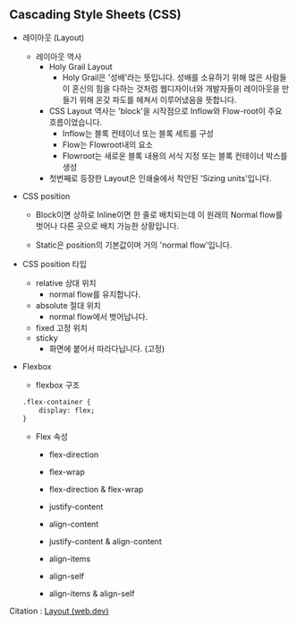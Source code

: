 ## Cascading Style Sheets (CSS)

* 레이아웃 (Layout)

  * 레이아웃 역사
    * Holy Grail Layout
      * Holy Grail은 '성배'라는 뜻입니다. 성배를 소유하기 위해 많은 사람들이 혼신의 힘을 다하는 것처럼 웹디자이너와 개발자들이 레이아웃을 만들기 위해 온갖 파도를 헤쳐서 이루어냈음을 뜻합니다.
    * CSS Layout 역사는 'block'을 시작점으로 Inflow와 Flow-root이 주요 흐름이었습니다.
      * Inflow는 블록 컨테이너 또는 블록 세트를 구성
      * Flow는 Flowroot내의 요소 
      * Flowroot는 새로운 블록 내용의 서식 지정 또는 블록 컨테이너 박스를 생성 
    * 첫번째로 등장한 Layout은 인쇄술에서 착안된 'Sizing units'입니다. 

  

* CSS position

  * Block이면 상하로 Inline이면 한 줄로 배치되는데 이 원래의 Normal flow를 벗어나 다른 곳으로 배치 가능한 상황입니다. 

  * Static은 position의 기본값이며 거의 'normal flow'입니다.

    

* CSS position 타입

  * relative 상대 위치
    * normal flow를 유지합니다.
  * absolute 절대 위치
    * normal flow에서 벗어납니다.
  * fixed 고정 위치
  * sticky 
    * 화면에 붙어서 따라다닙니다. (고정)



* Flexbox

  *  flexbox 구조

    ```html
    .flex-container {
    	display: flex;
    }
    ```

  
  * Flex  속성
  
    * flex-direction
  
    * flex-wrap
  
    * flex-direction & flex-wrap
  
    * justify-content
  
    * align-content
  
    * justify-content & align-content
  
    * align-items
  
    * align-self
  
    * align-items & align-self
  
      

Citation : [Layout (web.dev)](https://web.dev/learn/css/layout/)